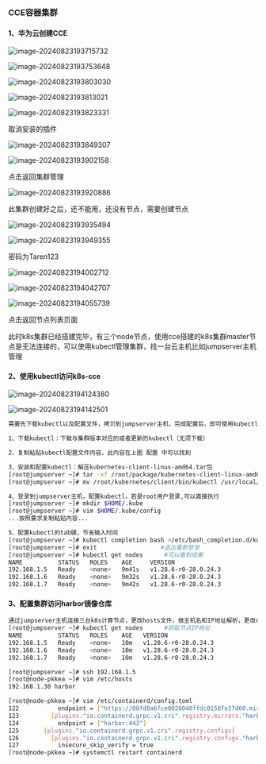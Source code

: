 ### CCE容器集群

#### 1、华为云创建CCE

![image-20240823193715732](https://gitee.com/xiaoxinbupa/linux-note/raw/master/linux_base_picture/image-20240823193715732.png)

![image-20240823193753648](https://gitee.com/xiaoxinbupa/linux-note/raw/master/linux_base_picture/image-20240823193753648.png)

![image-20240823193803030](https://gitee.com/xiaoxinbupa/linux-note/raw/master/linux_base_picture/image-20240823193803030.png)

![image-20240823193813021](https://gitee.com/xiaoxinbupa/linux-note/raw/master/linux_base_picture/image-20240823193813021.png)

![image-20240823193823331](https://gitee.com/xiaoxinbupa/linux-note/raw/master/linux_base_picture/image-20240823193823331.png)

取消安装的插件

![image-20240823193849307](https://gitee.com/xiaoxinbupa/linux-note/raw/master/linux_base_picture/image-20240823193849307.png)

![image-20240823193902158](https://gitee.com/xiaoxinbupa/linux-note/raw/master/linux_base_picture/image-20240823193902158.png)

点击返回集群管理

![image-20240823193920886](https://gitee.com/xiaoxinbupa/linux-note/raw/master/linux_base_picture/image-20240823193920886.png)

此集群创建好之后，还不能用，还没有节点，需要创建节点

![image-20240823193935494](https://gitee.com/xiaoxinbupa/linux-note/raw/master/linux_base_picture/image-20240823193935494.png)

![image-20240823193949355](https://gitee.com/xiaoxinbupa/linux-note/raw/master/linux_base_picture/image-20240823193949355.png)

密码为Taren123

![image-20240823194002712](https://gitee.com/xiaoxinbupa/linux-note/raw/master/linux_base_picture/image-20240823194002712.png)

![image-20240823194042707](https://gitee.com/xiaoxinbupa/linux-note/raw/master/linux_base_picture/image-20240823194042707.png)

![image-20240823194055739](https://gitee.com/xiaoxinbupa/linux-note/raw/master/linux_base_picture/image-20240823194055739.png)

点击返回节点列表页面

此时k8s集群已经搭建完毕，有三个node节点，使用cce搭建的k8s集群master节点是无法连接的，可以使用kubectl管理集群，找一台云主机比如jumpserver主机管理

#### 2、使用kubectl访问k8s-cce

![image-20240823194124380](https://gitee.com/xiaoxinbupa/linux-note/raw/master/linux_base_picture/image-20240823194124380.png)

![image-20240823194142501](https://gitee.com/xiaoxinbupa/linux-note/raw/master/linux_base_picture/image-20240823194142501.png)

```bash
需要先下载kubectl以及配置文件，拷贝到jumpserver主机，完成配置后，即可使用kubectl访问k8s集群

1、下载kubectl：下载与集群版本对应的或者更新的kubectl（无须下载）

2、复制粘贴kubectl配置文件内容，此内容在上图 配置 中可以找到

3、安装和配置kubectl：解压kubernetes-client-linux-amd64.tar包
[root@jumpserver ~]# tar -xf /root/package/kubernetes-client-linux-amd64.tar.gz 
[root@jumpserver ~]# mv /root/kubernetes/client/bin/kubectl /usr/local/bin/

4、登录到jumpserver主机，配置kubectl，若是root用户登录,可以直接执行
[root@jumpserver ~]# mkdir $HOME/.kube
[root@jumpserver ~]# vim $HOME/.kube/config  
...按照要求复制粘贴内容...

5、配置kubectl的tab键，节省输入时间
[root@jumpserver ~]# kubectl completion bash >/etc/bash_completion.d/kubectl
[root@jumpserver ~]# exit                  #退出重新登录
[root@jumpserver ~]# kubectl get nodes      #可以看到结果
NAME          STATUS   ROLES    AGE     VERSION
192.168.1.5   Ready    <none>   9m41s   v1.28.6-r0-28.0.24.3
192.168.1.6   Ready    <none>   9m32s   v1.28.6-r0-28.0.24.3
192.168.1.7   Ready    <none>   9m42s   v1.28.6-r0-28.0.24.3
```

#### 3、配置集群访问harbor镜像仓库

```bash
通过jumpserver主机连接三台k8s计算节点，更改hosts文件，做主机名和IP地址解析，更改containerd配置文件，使其后期可以下载镜像，三台机器都需要配置（以其中一台为例）
[root@jumpserver ~]# kubectl get nodes      #获取节点IP地址
NAME          STATUS   ROLES    AGE   VERSION
192.168.1.5   Ready    <none>   10m   v1.28.6-r0-28.0.24.3
192.168.1.6   Ready    <none>   10m   v1.28.6-r0-28.0.24.3
192.168.1.7   Ready    <none>   10m   v1.28.6-r0-28.0.24.3

[root@jumpserver ~]# ssh 192.168.1.5
[root@node-pkkea ~]# vim /etc/hosts
192.168.1.30 harbor

[root@node-pkkea ~]# vim /etc/containerd/config.toml    
122           endpoint = ["https://08fd0a6fce0026040ffdc0158fe37d60.mirror.swr.myhuaweicloud.com"]
123         [plugins."io.containerd.grpc.v1.cri".registry.mirrors."harbor:443"]    #新添加
124           endpoint = ["harbor:443"]                                         #新添加
125       [plugins."io.containerd.grpc.v1.cri".registry.configs]                   #新添加
126         [plugins."io.containerd.grpc.v1.cri".registry.configs."harbor:443".tls] #新添加
127           insecure_skip_verify = true                                       #新添加
[root@node-pkkea ~]# systemctl restart containerd
```

###